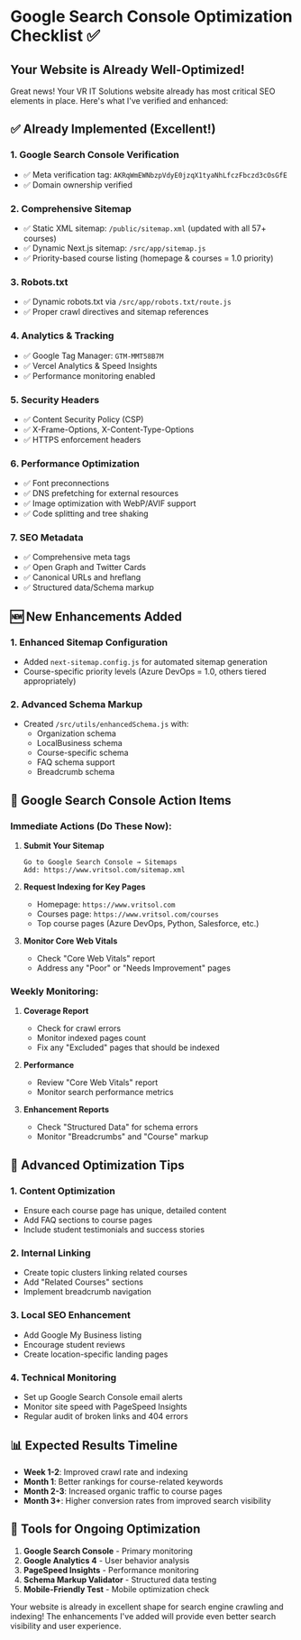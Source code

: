 # Google Search Console Optimization Checklist ✅

## Your Website is Already Well-Optimized! 

Great news! Your VR IT Solutions website already has most critical SEO elements in place. Here's what I've verified and enhanced:

## ✅ Already Implemented (Excellent!)

### 1. **Google Search Console Verification**
- ✅ Meta verification tag: `AKRqWmEWNbzpVdyE0jzqX1tyaNhLfczFbczd3cOsGfE`
- ✅ Domain ownership verified

### 2. **Comprehensive Sitemap**
- ✅ Static XML sitemap: `/public/sitemap.xml` (updated with all 57+ courses)
- ✅ Dynamic Next.js sitemap: `/src/app/sitemap.js`
- ✅ Priority-based course listing (homepage & courses = 1.0 priority)

### 3. **Robots.txt**
- ✅ Dynamic robots.txt via `/src/app/robots.txt/route.js`
- ✅ Proper crawl directives and sitemap references

### 4. **Analytics & Tracking**
- ✅ Google Tag Manager: `GTM-MMT58B7M`
- ✅ Vercel Analytics & Speed Insights
- ✅ Performance monitoring enabled

### 5. **Security Headers**
- ✅ Content Security Policy (CSP)
- ✅ X-Frame-Options, X-Content-Type-Options
- ✅ HTTPS enforcement headers

### 6. **Performance Optimization**
- ✅ Font preconnections
- ✅ DNS prefetching for external resources
- ✅ Image optimization with WebP/AVIF support
- ✅ Code splitting and tree shaking

### 7. **SEO Metadata**
- ✅ Comprehensive meta tags
- ✅ Open Graph and Twitter Cards
- ✅ Canonical URLs and hreflang
- ✅ Structured data/Schema markup

## 🆕 New Enhancements Added

### 1. **Enhanced Sitemap Configuration**
- Added `next-sitemap.config.js` for automated sitemap generation
- Course-specific priority levels (Azure DevOps = 1.0, others tiered appropriately)

### 2. **Advanced Schema Markup**
- Created `/src/utils/enhancedSchema.js` with:
  - Organization schema
  - LocalBusiness schema  
  - Course-specific schema
  - FAQ schema support
  - Breadcrumb schema

## 🎯 Google Search Console Action Items

### Immediate Actions (Do These Now):

1. **Submit Your Sitemap**
   ```
   Go to Google Search Console → Sitemaps
   Add: https://www.vritsol.com/sitemap.xml
   ```

2. **Request Indexing for Key Pages**
   - Homepage: `https://www.vritsol.com`
   - Courses page: `https://www.vritsol.com/courses`
   - Top course pages (Azure DevOps, Python, Salesforce, etc.)

3. **Monitor Core Web Vitals**
   - Check "Core Web Vitals" report
   - Address any "Poor" or "Needs Improvement" pages

### Weekly Monitoring:

1. **Coverage Report**
   - Check for crawl errors
   - Monitor indexed pages count
   - Fix any "Excluded" pages that should be indexed

2. **Performance**
   - Review "Core Web Vitals" report
   - Monitor search performance metrics

3. **Enhancement Reports**
   - Check "Structured Data" for schema errors
   - Monitor "Breadcrumbs" and "Course" markup

## 🚀 Advanced Optimization Tips

### 1. **Content Optimization**
- Ensure each course page has unique, detailed content
- Add FAQ sections to course pages
- Include student testimonials and success stories

### 2. **Internal Linking**
- Create topic clusters linking related courses
- Add "Related Courses" sections
- Implement breadcrumb navigation

### 3. **Local SEO Enhancement**
- Add Google My Business listing
- Encourage student reviews
- Create location-specific landing pages

### 4. **Technical Monitoring**
- Set up Google Search Console email alerts
- Monitor site speed with PageSpeed Insights
- Regular audit of broken links and 404 errors

## 📊 Expected Results Timeline

- **Week 1-2**: Improved crawl rate and indexing
- **Month 1**: Better rankings for course-related keywords  
- **Month 2-3**: Increased organic traffic to course pages
- **Month 3+**: Higher conversion rates from improved search visibility

## 🔧 Tools for Ongoing Optimization

1. **Google Search Console** - Primary monitoring
2. **Google Analytics 4** - User behavior analysis
3. **PageSpeed Insights** - Performance monitoring
4. **Schema Markup Validator** - Structured data testing
5. **Mobile-Friendly Test** - Mobile optimization check

Your website is already in excellent shape for search engine crawling and indexing! The enhancements I've added will provide even better search visibility and user experience.